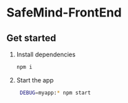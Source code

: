 # SafeMind-FrontEnd

## Get started

1. Install dependencies

   ```bash
   npm i
   ```

2. Start the app

   ```bash
    DEBUG=myapp:* npm start
   ```
